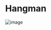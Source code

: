 # Hangman
![image](https://user-images.githubusercontent.com/109330251/185984902-e20d3a16-11da-4746-ad2c-724772804dae.png)
